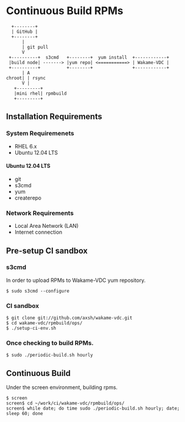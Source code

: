 Continuous Build RPMs
=====================

      +--------+
      | GitHub |
      +--------+
          |
          | git pull
          V
     +----------+  s3cmd   +--------+  yum install  +------------+
     |build node| -------> |yum repo| <===========> | Wakame-VDC |
     +----------+          +--------+               +------------+
          | A
    chroot| | rsync
          V |
       +---------+
       |mini rhel| rpmbuild
       +---------+


Installation Requirements
-------------------------

### System Requiremenets

+ RHEL 6.x
+ Ubuntu 12.04 LTS

#### Ubuntu 12.04 LTS

+ git
+ s3cmd
+ yum
+ createrepo

### Network Requirements

+ Local Area Network (LAN)
+ Internet connection


Pre-setup CI sandbox
--------------------

### s3cmd

In order to upload RPMs to Wakame-VDC yum repository.

    $ sudo s3cmd --configure


### CI sandbox

    $ git clone git://github.com/axsh/wakame-vdc.git
    $ cd wakame-vdc/rpmbuild/ops/
    $ ./setup-ci-env.sh


### Once checking to build RPMs.

    $ sudo ./periodic-build.sh hourly


Continuous Build
----------------

Under the screen environment, building rpms.

    $ screen
    screen$ cd ~/work/ci/wakame-vdc/rpmbuild/ops/
    screen$ while date; do time sudo ./periodic-build.sh hourly; date; sleep 60; done
